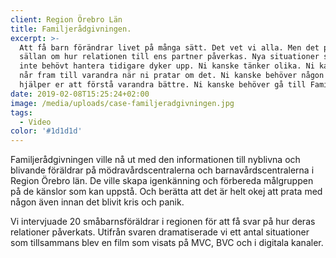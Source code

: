 ```yaml
---
client: Region Örebro Län
title: Familjerådgivningen.
excerpt: >-
  Att få barn förändrar livet på många sätt. Det vet vi alla. Men det pratas 
  sällan om hur relationen till ens partner påverkas. Nya situationer som ni 
  inte behövt hantera tidigare dyker upp. Ni kanske tänker olika. Ni kanske inte 
  når fram till varandra när ni pratar om det. Ni kanske behöver någon som 
  hjälper er att förstå varandra bättre. Ni kanske behöver gå till Familjerådgivningen.
date: 2019-02-08T15:25:24+02:00
image: /media/uploads/case-familjeradgivningen.jpg
tags:
  - Video
color: '#1d1d1d'
---
```


Familjerådgivningen ville nå ut med den informationen till nyblivna och blivande föräldrar på mödravårdscentralerna och barnavårdscentralerna i Region Örebro län. De ville skapa igenkänning och förbereda målgruppen på de känslor som kan uppstå. Och berätta att det är helt okej att prata med någon även innan det blivit kris och panik.

<EmbedPlayer src="https://player.vimeo.com/video/298426971" />

Vi intervjuade 20 småbarnsföräldrar i regionen för att få svar på hur deras relationer påverkats. Utifrån svaren dramatiserade vi ett antal situationer som tillsammans blev en film som visats på MVC, BVC och i digitala kanaler.
